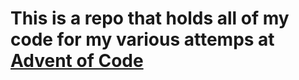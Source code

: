 # This is a repo that holds all of my code for my various attemps at [Advent of Code]([url](https://adventofcode.com/)https://adventofcode.com/)
